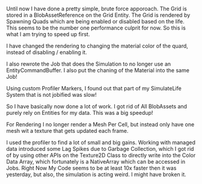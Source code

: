 ﻿Until now I have done a pretty simple, brute force apporoach. The Grid is stored in a BlobAssetReference on the Grid Entity. The Grid is rendered by Spawning Quads which are being enabled or disabled based on the life. This seems to be the number one performance culprit for now. So this is what I am trying to speed up first.

I have changed the rendering to changing the material color of the quard, instead of disabling / enabling it.

I also rewrote the Job that does the Simulation to no longer use an EntityCommandBuffer. I also put the chaning of the Material into the same Job!

Using custom Profiler Markers, I found out that part of my SimulateLife System that is not jobified was slow!

So I have basically now done a lot of work. I got rid of All BlobAssets and purely rely on Entities for my data. This was a big speedup!

For Rendering I no longer render a Mesh Per Cell, but instead only have one mesh wit a texture that gets updated each frame.

I used the profiler to find a lot of small and big gains. Working with managed data introduced some Lag Spikes due to Garbage Collection, which I got rid of by using other APIs on the Texture2D Class to directly write into the Color Data Array, which fortunately is a NativeArray which can be accessed in Jobs. Right Now My Code seems to be at least 10x faster then it was yesterday, but also, the simulation is acting weird. I might have broken it.